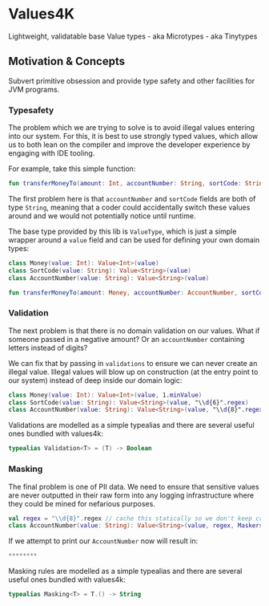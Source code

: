 # Values4K

Lightweight, validatable base Value types - aka Microtypes - aka Tinytypes

## Motivation & Concepts
Subvert primitive obsession and provide type safety and other facilities for JVM programs.

### Typesafety

The problem which we are trying to solve is to avoid illegal values entering into our system. For this, it is best to use strongly typed values, which allow us to both lean on the compiler and improve the developer experience by engaging with IDE tooling.

For example, take this simple function:
```kotlin
fun transferMoneyTo(amount: Int, accountNumber: String, sortCode: String)
```

The first problem here is that `accountNumber` and `sortCode` fields are both of type `String`, meaning that a coder could accidentally switch these values around and we would not potentially  notice until runtime.

The base type provided by this lib is `ValueType`, which is just a simple wrapper around a `value` field and can be used for defining your own domain types:

```kotlin
class Money(value: Int): Value<Int>(value)
class SortCode(value: String): Value<String>(value)
class AccountNumber(value: String): Value<String>(value)

fun transferMoneyTo(amount: Money, accountNumber: AccountNumber, sortCode: SortCode)
```

### Validation
The next problem is that there is no domain validation on our values. What if someone passed in a negative amount? Or an `accountNumber` containing letters instead of digits?

We can fix that by passing in `validations` to ensure we can never create an illegal value. Illegal values will blow up on construction (at the entry point to our system) instead of deep inside our domain logic:

```kotlin
class Money(value: Int): Value<Int>(value, 1.minValue)
class SortCode(value: String): Value<String>(value, "\\d{6}".regex)
class AccountNumber(value: String): Value<String>(value, "\\d{8}".regex)
```

Validations are modelled as a simple typealias and there are several useful ones bundled with values4k:
```kotlin
typealias Validation<T> = (T) -> Boolean
```

### Masking
The final problem is one of PII data. We need to ensure that sensitive values are never outputted in their raw form into any logging infrastructure where they could be mined for nefarious purposes. 

```kotlin
val regex = "\\d{8}".regex // cache this statically so we don't keep creating them
class AccountNumber(value: String): Value<String>(value, regex, Maskers.hidden())
```

If we attempt to print our `AccountNumber` now will result in:
```kotlin
********
```

Masking rules are modelled as a simple typealias and there are several useful ones bundled with values4k:
```kotlin
typealias Masking<T> = T.() -> String
```
